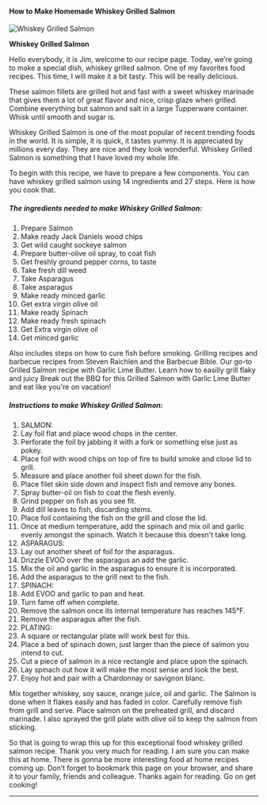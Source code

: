             

#### How to Make Homemade Whiskey Grilled Salmon

![Whiskey Grilled Salmon](https://img-global.cpcdn.com/recipes/6321246891409408/751x532cq70/whiskey-grilled-salmon-recipe-main-photo.jpg)

**Whiskey Grilled Salmon**

Hello everybody, it is Jim, welcome to our recipe page. Today, we’re going to make a special dish, whiskey grilled salmon. One of my favorites food recipes. This time, I will make it a bit tasty. This will be really delicious.

These salmon fillets are grilled hot and fast with a sweet whiskey marinade that gives them a lot of great flavor and nice, crisp glaze when grilled. Combine everything but salmon and salt in a large Tupperware container. Whisk until smooth and sugar is.

Whiskey Grilled Salmon is one of the most popular of recent trending foods in the world. It is simple, it is quick, it tastes yummy. It is appreciated by millions every day. They are nice and they look wonderful. Whiskey Grilled Salmon is something that I have loved my whole life.

To begin with this recipe, we have to prepare a few components. You can have whiskey grilled salmon using 14 ingredients and 27 steps. Here is how you cook that.

##### The ingredients needed to make Whiskey Grilled Salmon:

1.  Prepare Salmon
2.  Make ready Jack Daniels wood chips
3.  Get wild caught sockeye salmon
4.  Prepare butter-olive oil spray, to coat fish
5.  Get freshly ground pepper corns, to taste
6.  Take fresh dill weed
7.  Take Asparagus
8.  Take asparagus
9.  Make ready minced garlic
10.  Get extra virgin olive oil
11.  Make ready Spinach
12.  Make ready fresh spinach
13.  Get Extra virgin olive oil
14.  Get minced garlic

Also includes steps on how to cure fish before smoking. Grilling recipes and barbecue recipes from Steven Raichlen and the Barbecue Bible. Our go-to Grilled Salmon recipe with Garlic Lime Butter. Learn how to easilly grill flaky and juicy Break out the BBQ for this Grilled Salmon with Garlic Lime Butter and eat like you're on vacation!

##### Instructions to make Whiskey Grilled Salmon:

1.  SALMON:
2.  Lay foil flat and place wood chops in the center.
3.  Perforate the foil by jabbing it with a fork or something else just as pokey.
4.  Place foil with wood chips on top of fire to build smoke and close lid to grill.
5.  Measure and place another foil sheet down for the fish.
6.  Place filet skin side down and inspect fish and remove any bones.
7.  Spray butter-oil on fish to coat the flesh evenly.
8.  Grind pepper on fish as you see fit.
9.  Add dill leaves to fish, discarding stems.
10.  Place foil containing the fish on the grill and close the lid.
11.  Once at medium temperature, add the spinach and mix oil and garlic evenly amongst the spinach. Watch it because this doesn't take long.
12.  ASPARAGUS:
13.  Lay out another sheet of foil for the asparagus.
14.  Drizzle EVOO over the asparagus an add the garlic.
15.  Mix the oil and garlic in the asparagus to ensure it is incorporated.
16.  Add the asparagus to the grill next to the fish.
17.  SPINACH:
18.  Add EVOO and garlic to pan and heat.
19.  Turn fame off when complete.
20.  Remove the salmon once its internal temperature has reaches 145°F.
21.  Remove the asparagus after the fish.
22.  PLATING:
23.  A square or rectangular plate will work best for this.
24.  Place a bed of spinach down, just larger than the piece of salmon you intend to cut.
25.  Cut a piece of salmon in a nice rectangle and place upon the spinach.
26.  Lay spinach out how it will make the most sense and look the best.
27.  Enjoy hot and pair with a Chardonnay or savignon blanc.

Mix together whiskey, soy sauce, orange juice, oil and garlic. The Salmon is done when it flakes easily and has faded in color. Carefully remove fish from grill and serve. Place salmon on the preheated grill, and discard marinade. I also sprayed the grill plate with olive oil to keep the salmon from sticking.

So that is going to wrap this up for this exceptional food whiskey grilled salmon recipe. Thank you very much for reading. I am sure you can make this at home. There is gonna be more interesting food at home recipes coming up. Don’t forget to bookmark this page on your browser, and share it to your family, friends and colleague. Thanks again for reading. Go on get cooking!

* * *